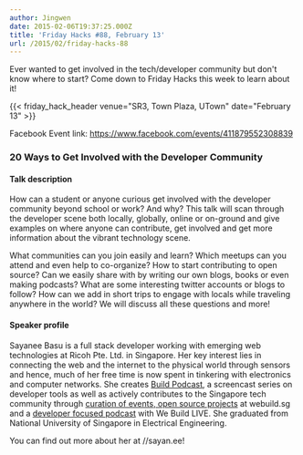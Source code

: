 ```yaml
---
author: Jingwen
date: 2015-02-06T19:37:25.000Z
title: 'Friday Hacks #88, February 13'
url: /2015/02/friday-hacks-88
---
```


Ever wanted to get involved in the tech/developer community but don't know where to
start? Come down to Friday Hacks this week to learn about it!

{{< friday_hack_header venue="SR3, Town Plaza, UTown" date="February 13" >}}

Facebook Event link: https://www.facebook.com/events/411879552308839

### 20 Ways to Get Involved with the Developer Community

#### Talk description

How can a student or anyone curious get involved with the developer community beyond school or work? And why? This talk will scan through the developer scene both locally, globally, online or on-ground and give examples on where anyone can contribute, get involved and get more information about the vibrant technology scene.

What communities can you join easily and learn? Which meetups can you attend and even help to co-organize? How to start contributing to open source? Can we easily share with by writing our own blogs, books or even making podcasts? What are some interesting twitter accounts or blogs to follow? How can we add in short trips to engage with locals while traveling anywhere in the world? We will discuss all these questions and more!

#### Speaker profile

Sayanee Basu is a full stack developer working with emerging web technologies
at Ricoh Pte. Ltd. in Singapore. Her key interest lies in connecting the web
and the internet to the physical world through sensors and hence, much of her
free time is now spent in tinkering with electronics and computer networks. She
creates [Build Podcast](//build-podcast.com/), a screencast series on
developer tools as well as actively contributes to the Singapore tech community
through [curation of events, open source projects](//webuild.sg/) at
webuild.sg and a [developer focused podcast](//live.webuild.sg/) with We Build LIVE. She graduated from National University of Singapore in Electrical Engineering.

You can find out more about her at //sayan.ee!
